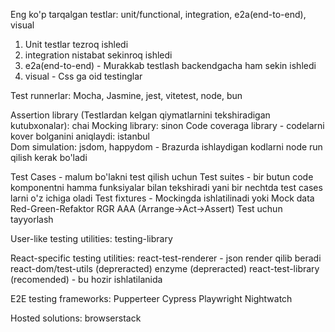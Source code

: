 Eng ko'p tarqalgan testlar:
unit/functional, integration, e2a(end-to-end), visual

1. Unit testlar tezroq ishledi
2. integration nistabat sekinroq ishledi
3. e2a(end-to-end) - Murakkab testlash backendgacha ham sekin ishledi
4. visual - Css ga oid testinglar


Test runnerlar: Mocha, Jasmine, jest, vitetest, node, bun 

Assertion library (Testlardan kelgan qiymatlarnini tekshiradigan kutubxonalar): chai
Mocking library: sinon
Code coveraga library - codelarni kover bolganini aniqlaydi: istanbul  
Dom simulation: jsdom, happydom - Brazurda ishlaydigan kodlarni node run qilish kerak bo'ladi   

Test Cases - malum bo'lakni test qilish uchun
Test suites - bir butun code komponentni hamma funksiyalar bilan tekshiradi yani bir nechtda test cases larni o'z ichiga oladi 
Test fixtures - Mockingda ishlatilinadi yoki Mock data
Red-Green-Refaktor RGR
AAA (Arrange->Act->Assert) Test uchun tayyorlash


User-like testing utilities: testing-library

React-specific testing utilities:
react-test-renderer - json render qilib beradi
react-dom/test-utils (depreracted)
enzyme (depreracted)
react-test-library (recomended) - bu hozir ishlatilanida

E2E testing frameworks:
Pupperteer
Cypress
Playwright
Nightwatch

Hosted solutions: browserstack